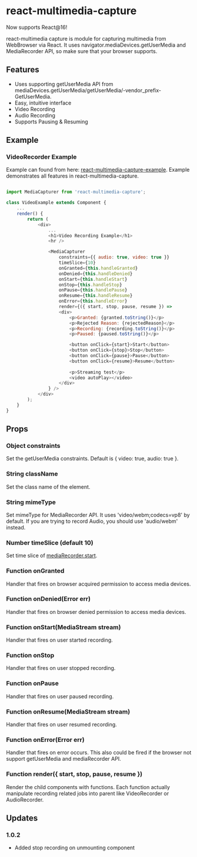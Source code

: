 # react-multimedia-capture
Now supports React@16!

react-multimedia capture is module for capturing multimedia from WebBrowser via React.
It uses navigator.mediaDevices.getUserMedia and MediaRecorder API, so make sure that your browser supports.

## Features
- Uses supporting getUserMedia API from mediaDevices.getUserMedia/getUserMedia/-vendor_prefix-GetUserMedia.
- Easy, intuitive interface
- Video Recording
- Audio Recording
- Supports Pausing & Resuming

## Example

### VideoRecorder Example

Example can found from here: [react-multimedia-capture-example](https://github.com/rico345100/react-multimedia-capture-example).
Example demonstrates all features in react-multimedia-capture.

```javascript

import MediaCapturer from 'react-multimedia-capture';

class VideoExample extends Component {
	...
	render() {
		return (
			<div>
				...
				<h1>Video Recording Example</h1>
				<hr />

				<MediaCapturer
					constraints={{ audio: true, video: true }}
					timeSlice={10}
					onGranted={this.handleGranted}
					onDenied={this.handleDenied}
					onStart={this.handleStart}
					onStop={this.handleStop}
					onPause={this.handlePause}
					onResume={this.handleResume}
					onError={this.handleError} 
					render={({ start, stop, pause, resume }) => 
					<div>
						<p>Granted: {granted.toString()}</p>
						<p>Rejected Reason: {rejectedReason}</p>
						<p>Recording: {recording.toString()}</p>
						<p>Paused: {paused.toString()}</p>

						<button onClick={start}>Start</button>
						<button onClick={stop}>Stop</button>
						<button onClick={pause}>Pause</button>
						<button onClick={resume}>Resume</button>
						
						<p>Streaming test</p>
						<video autoPlay></video>
					</div>
				} />
			</div>
		);
	}
}

```

## Props

### Object constraints
Set the getUserMedia constraints. Default is { video: true, audio: true }.

### String className
Set the class name of the element.

### String mimeType
Set mimeType for MediaRecorder API. It uses 'video/webm;codecs=vp8' by default. If you are trying to record Audio, you should use 'audio/webm' instead.

### Number timeSlice (default 10)
Set time slice of [mediaRecorder.start](https://developer.mozilla.org/en-US/docs/Web/API/MediaRecorder/start).

### Function onGranted
Handler that fires on browser acquired permission to access media devices.

### Function onDenied(Error err)
Handler that fires on browser denied permission to access media devices.

### Function onStart(MediaStream stream)
Handler that fires on user started recording.

### Function onStop
Handler that fires on user stopped recording.

### Function onPause
Handler that fires on user paused recording.

### Function onResume(MediaStream stream)
Handler that fires on user resumed recording.

### Function onError(Error err)
Handler that fires on error occurs. This also could be fired if the browser not support getUserMedia and mediaRecorder API.

### Function render({ start, stop, pause, resume })
Render the child components with functions. Each function actually manipulate recording related jobs into parent like VideoRecorder or AudioRecorder.


## Updates
### 1.0.2
- Added stop recording on unmounting component